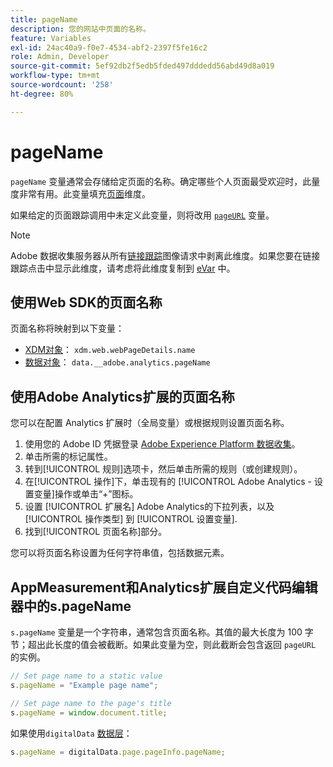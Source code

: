 ```yaml
---
title: pageName
description: 您的网站中页面的名称。
feature: Variables
exl-id: 24ac40a9-f0e7-4534-abf2-2397f5fe16c2
role: Admin, Developer
source-git-commit: 5ef92db2f5edb5fded497dddedd56abd49d8a019
workflow-type: tm+mt
source-wordcount: '258'
ht-degree: 80%

---
```


# pageName

`pageName` 变量通常会存储给定页面的名称。确定哪些个人页面最受欢迎时，此量度非常有用。此变量填充[页面](/help/components/dimensions/page.md)维度。

如果给定的页面跟踪调用中未定义此变量，则将改用 [`pageURL`](pageurl.md) 变量。

>[!NOTE]
>
>Adobe 数据收集服务器从所有[链接跟踪](/help/implement/vars/functions/tl-method.md)图像请求中剥离此维度。如果您要在链接跟踪点击中显示此维度，请考虑将此维度复制到 [eVar](evar.md) 中。

## 使用Web SDK的页面名称

页面名称将映射到以下变量：

* [XDM对象](/help/implement/aep-edge/xdm-var-mapping.md)： `xdm.web.webPageDetails.name`
* [数据对象](/help/implement/aep-edge/data-var-mapping.md)： `data.__adobe.analytics.pageName`

## 使用Adobe Analytics扩展的页面名称

您可以在配置 Analytics 扩展时（全局变量）或根据规则设置页面名称。

1. 使用您的 Adobe ID 凭据登录 [Adobe Experience Platform 数据收集](https://experience.adobe.com/data-collection)。
2. 单击所需的标记属性。
3. 转到[!UICONTROL 规则]选项卡，然后单击所需的规则（或创建规则）。
4. 在[!UICONTROL 操作]下，单击现有的 [!UICONTROL Adobe Analytics - 设置变量]操作或单击“+”图标。
5. 设置 [!UICONTROL 扩展名] Adobe Analytics的下拉列表，以及 [!UICONTROL 操作类型] 到 [!UICONTROL 设置变量].
6. 找到[!UICONTROL 页面名称]部分。

您可以将页面名称设置为任何字符串值，包括数据元素。

## AppMeasurement和Analytics扩展自定义代码编辑器中的s.pageName

`s.pageName` 变量是一个字符串，通常包含页面名称。其值的最大长度为 100 字节；超出此长度的值会被截断。如果此变量为空，则此截断会包含返回 `pageURL` 的实例。

```js
// Set page name to a static value
s.pageName = "Example page name";

// Set page name to the page's title
s.pageName = window.document.title;
```

如果使用`digitalData` [数据层](../../prepare/data-layer.md)：

```js
s.pageName = digitalData.page.pageInfo.pageName;
```
